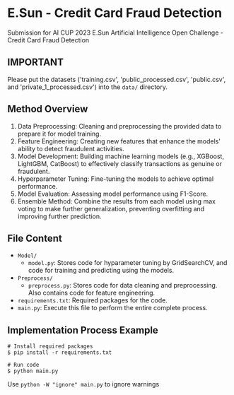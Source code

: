 # E.Sun - Credit Card Fraud Detection

Submission for AI CUP 2023 E.Sun Artificial Intelligence Open Challenge - Credit Card Fraud Detection

## IMPORTANT

Please put the datasets ('training.csv', 'public_processed.csv', 'public.csv', and 'private_1_processed.csv') into the ```data/``` directory.

## Method Overview

1. Data Preprocessing: Cleaning and preprocessing the provided data to prepare it for model training.
2. Feature Engineering: Creating new features that enhance the models' ability to detect fraudulent activities.
3. Model Development: Building machine learning models (e.g., XGBoost, LightGBM, CatBoost) to effectively classify transactions as genuine or fraudulent.
4. Hyperparameter Tuning: Fine-tuning the models to achieve optimal performance.
5. Model Evaluation: Assessing model performance using F1-Score.
6. Ensemble Method: Combine the results from each model using max voting to make further generalization, preventing overfitting and improving further prediction.

## File Content

- ```Model/```
	- ```model.py```: Stores code for hyparameter tuning by GridSearchCV, and code for training and predicting using the models.
- ```Preprocess/```
	- ```preprocess.py```: Stores code for data cleaning and preprocessing. Also contains code for feature engineering.
- ```requirements.txt```: Required packages for the code.
- ```main.py```: Execute this file to perform the entire complete process.

 ## Implementation Process Example

 ```
# Install required packages
$ pip install -r requirements.txt 

# Run code
$ python main.py
```
Use ```python -W "ignore" main.py``` to ignore warnings
